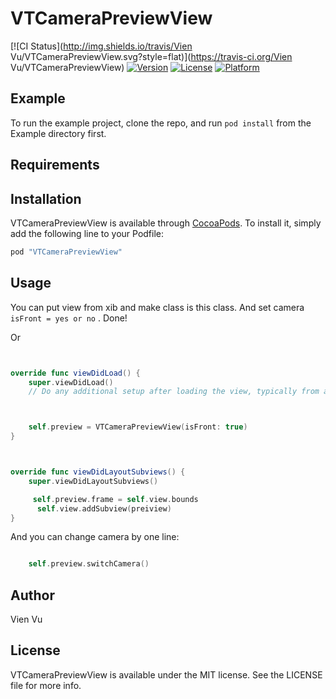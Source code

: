 # VTCameraPreviewView

[![CI Status](http://img.shields.io/travis/Vien Vu/VTCameraPreviewView.svg?style=flat)](https://travis-ci.org/Vien Vu/VTCameraPreviewView)
[![Version](https://img.shields.io/cocoapods/v/VTCameraPreviewView.svg?style=flat)](http://cocoapods.org/pods/VTCameraPreviewView)
[![License](https://img.shields.io/cocoapods/l/VTCameraPreviewView.svg?style=flat)](http://cocoapods.org/pods/VTCameraPreviewView)
[![Platform](https://img.shields.io/cocoapods/p/VTCameraPreviewView.svg?style=flat)](http://cocoapods.org/pods/VTCameraPreviewView)

## Example

To run the example project, clone the repo, and run `pod install` from the Example directory first.

## Requirements

## Installation

VTCameraPreviewView is available through [CocoaPods](http://cocoapods.org). To install
it, simply add the following line to your Podfile:

```ruby
pod "VTCameraPreviewView"
```

## Usage

You can put view from xib and make class is this class. And set camera `isFront = yes or no` . Done!

Or

```swift


override func viewDidLoad() {
    super.viewDidLoad()
    // Do any additional setup after loading the view, typically from a nib.



    self.preview = VTCameraPreviewView(isFront: true)
}



override func viewDidLayoutSubviews() {
    super.viewDidLayoutSubviews()

     self.preview.frame = self.view.bounds
      self.view.addSubview(preiview)
}

```

And you can change camera by one line:

```swift

    self.preview.switchCamera()

```

## Author

Vien Vu

## License

VTCameraPreviewView is available under the MIT license. See the LICENSE file for more info.
